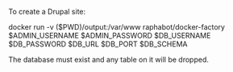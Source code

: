 To create a Drupal site:


docker run -v ($PWD)/output:/var/www raphabot/docker-factory $ADMIN_USERNAME $ADMIN_PASSWORD $DB_USERNAME $DB_PASSWORD $DB_URL $DB_PORT $DB_SCHEMA


The database must exist and any table on it will be dropped.
